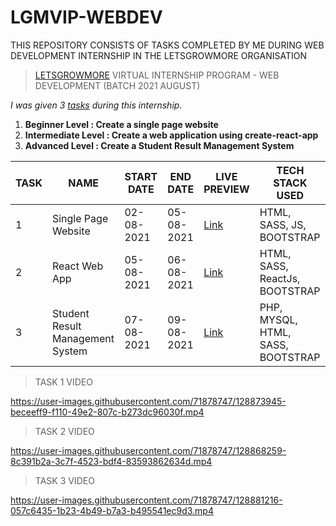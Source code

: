 
# LGMVIP-WEBDEV
THIS REPOSITORY CONSISTS OF TASKS COMPLETED BY ME DURING WEB DEVELOPMENT INTERNSHIP IN THE LETSGROWMORE ORGANISATION
> [LETSGROWMORE](https://letsgrowmore.in) VIRTUAL INTERNSHIP PROGRAM - WEB DEVELOPMENT (BATCH 2021 AUGUST)

*I was given 3 [tasks](https://www.canva.com/design/DAEhLWUJEDM/qVR2Ig97ZNDlBM7nYjfaBw/view?utm_content=DAEhLWUJEDM&utm_campaign=designshare&utm_medium=link&utm_source=publishsharelink#11) during this internship.*

1. **Beginner Level : Create a single page website** 
1. **Intermediate Level : Create a web application using create-react-app**
1. **Advanced Level : Create a Student Result Management System** 

TASK | NAME | START DATE | END DATE | LIVE PREVIEW | TECH STACK USED
-----|------|--|--|--|--
1 | Single Page Website | 02-08-2021 | 05-08-2021 | [Link](https://mnk17arts.github.io/LGMVIP-WEBDEV/TASK-1/) | HTML, SASS, JS, BOOTSTRAP
2 | React Web App | 05-08-2021 | 06-08-2021 | [Link](https://mnk17arts.github.io/User-Card-Grid/) | HTML, SASS, ReactJs, BOOTSTRAP
3 | Student Result Management System| 07-08-2021 | 09-08-2021 | [Link](http://mits-student-result.herokuapp.com/) | PHP, MYSQL, HTML, SASS, BOOTSTRAP

> TASK 1 VIDEO

https://user-images.githubusercontent.com/71878747/128873945-beceeff9-f110-49e2-807c-b273dc96030f.mp4

> TASK 2 VIDEO

https://user-images.githubusercontent.com/71878747/128868259-8c391b2a-3c7f-4523-bdf4-83593862634d.mp4

> TASK 3 VIDEO

https://user-images.githubusercontent.com/71878747/128881216-057c6435-1b23-4b49-b7a3-b495541ec9d3.mp4


